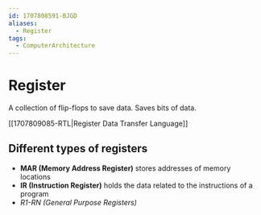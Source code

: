 ```yaml
---
id: 1707808591-BJGD
aliases:
  - Register
tags:
  - ComputerArchitecture
---
```

# Register

A collection of flip-flops to save data. Saves bits of data.

[[1707809085-RTL|Register Data Transfer Language]]

## Different types of registers

- **MAR (Memory Address Register)** stores addresses of memory locations
- **IR (Instruction Register)** holds the data related to the instructions of a program
- _R1-RN (General Purpose Registers)_
